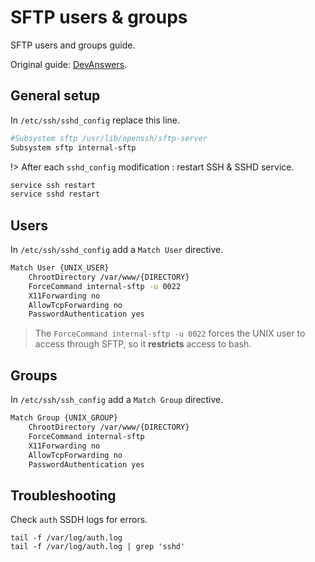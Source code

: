 # SFTP users & groups

SFTP users and groups guide.

Original guide:
[DevAnswers](https://devanswers.co/configure-sftp-web-server-document-root/).


## General setup

In `/etc/ssh/sshd_config` replace this line.

```bash
#Subsystem sftp /usr/lib/openssh/sftp-server
Subsystem sftp internal-sftp
```

!> After each `sshd_config` modification : restart SSH & SSHD service.

```bash
service ssh restart
service sshd restart
```

## Users

In `/etc/ssh/sshd_config` add a `Match User` directive.

```bash
Match User {UNIX_USER}
	ChrootDirectory /var/www/{DIRECTORY}
	ForceCommand internal-sftp -u 0022
	X11Forwarding no
	AllowTcpForwarding no
	PasswordAuthentication yes
```

> The `ForceCommand internal-sftp -u 0022` forces the UNIX user to access through SFTP, so it **restricts** access to bash.


## Groups

In `/etc/ssh/ssh_config` add a `Match Group` directive.

```bash
Match Group {UNIX_GROUP}
	ChrootDirectory /var/www/{DIRECTORY}
	ForceCommand internal-sftp
	X11Forwarding no
	AllowTcpForwarding no
	PasswordAuthentication yes
```


## Troubleshooting

Check `auth` SSDH logs for errors.

```
tail -f /var/log/auth.log
tail -f /var/log/auth.log | grep 'sshd'
```
